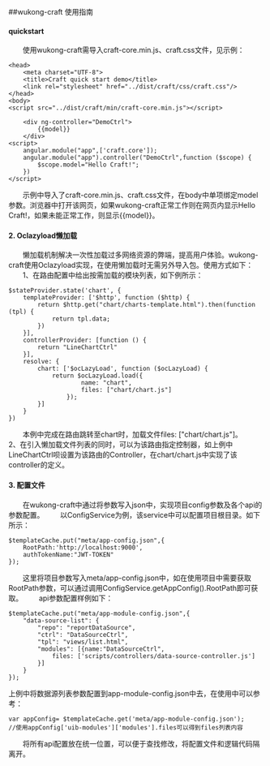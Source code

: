 ##wukong-craft 使用指南
#### quickstart
&emsp;&emsp;使用wukong-craft需导入craft-core.min.js、craft.css文件，见示例：

```
<head>
    <meta charset="UTF-8">
    <title>Craft quick start demo</title>
    <link rel="stylesheet" href="../dist/craft/css/craft.css"/>
</head>
<body>
<script src="../dist/craft/min/craft-core.min.js"></script>

    <div ng-controller="DemoCtrl">
        {{model}}
    </div>
<script>
    angular.module("app",['craft.core']);
    angular.module("app").controller("DemoCtrl",function ($scope) {
        $scope.model="Hello Craft!";
    })
</script>
```
&emsp;&emsp;示例中导入了craft-core.min.js、craft.css文件，在body中单项绑定model参数。浏览器中打开该网页，如果wukong-craft正常工作则在网页内显示Hello Craft!，如果未能正常工作，则显示{{model}}。

#### 2. Oclazyload懒加载
&emsp;&emsp;懒加载机制解决一次性加载过多网络资源的弊端，提高用户体验。wukong-craft使用Oclazyload实现，在使用懒加载时无需另外导入包。使用方式如下：
&emsp;&emsp;1、在路由配置中给出按需加载的模块列表，如下例所示：

```
$stateProvider.state('chart', {
    templateProvider: ['$http', function ($http) {
        return $http.get("chart/charts-template.html").then(function (tpl) {
            return tpl.data;
        })
    }],
    controllerProvider: [function () {
        return "LineChartCtrl"
    }],
    resolve: {
        chart: ['$ocLazyLoad', function ($ocLazyLoad) {
            return $ocLazyLoad.load({
                    name: "chart",
                    files: ["chart/chart.js"]
                });
        }]
    }
})
```
&emsp;&emsp;本例中完成在路由跳转至chart时，加载文件files: ["chart/chart.js"]。
&emsp;&emsp;2、在引入懒加载文件列表的同时，可以为该路由指定控制器，如上例中LineChartCtrl呗设置为该路由的Controller，在chart/chart.js中实现了该controller的定义。
#### 3. 配置文件
&emsp;&emsp;在wukong-craft中通过将参数写入json中，实现项目config参数及各个api的参数配置。
&emsp;&emsp;以ConfigService为例，该service中可以配置项目根目录。如下所示：
```
$templateCache.put("meta/app-config.json",{
    RootPath:'http://localhost:9000',
    authTokenName:"JWT-TOKEN"
});
```
&emsp;&emsp;这里将项目参数写入meta/app-config.json中，如在使用项目中需要获取RootPath参数，可以通过调用ConfigService.getAppConfig().RootPath即可获取。
&emsp;&emsp;api参数配置样例如下：
```
$templateCache.put("meta/app-module-config.json",{
    "data-source-list": {
        "repo": "reportDataSource",
        "ctrl": "DataSourceCtrl",
        "tpl": "views/list.html",
        "modules": [{name:"DataSourceCtrl",
            files: ['scripts/controllers/data-source-controller.js']
        }]
    }
});
```
上例中将数据源列表参数配置到app-module-config.json中去，在使用中可以参考：
```
var appConfig= $templateCache.get('meta/app-module-config.json');
//使用appConfig['uib-modules']['modules'].files可以得到files列表内容
```
&emsp;&emsp;将所有api配置放在统一位置，可以便于查找修改，将配置文件和逻辑代码隔离开。